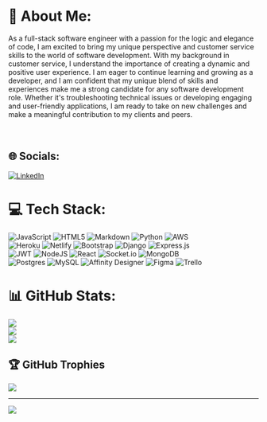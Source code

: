 # 💫 About Me:
As a full-stack software engineer with a passion for the logic and elegance of code, I am excited to bring my unique perspective and customer service skills to the world of software development. With my background in customer service, I understand the importance of creating a dynamic and positive user experience. I am eager to continue learning and growing as a developer, and I am confident that my unique blend of skills and experiences make me a strong candidate for any software development role. Whether it's troubleshooting technical issues or developing engaging and user-friendly applications, I am ready to take on new challenges and make a meaningful contribution to my clients and peers.<br><br><br>


## 🌐 Socials:
[![LinkedIn](https://img.shields.io/badge/LinkedIn-%230077B5.svg?logo=linkedin&logoColor=white)](https://linkedin.com/in/TRomoser) 

# 💻 Tech Stack:
![JavaScript](https://img.shields.io/badge/javascript-%23323330.svg?style=flat&logo=javascript&logoColor=%23F7DF1E)
![HTML5](https://img.shields.io/badge/html5-%23E34F26.svg?style=flat&logo=html5&logoColor=white)
![Markdown](https://img.shields.io/badge/markdown-%23000000.svg?style=flat&logo=markdown&logoColor=white)
![Python](https://img.shields.io/badge/python-3670A0?style=flat&logo=python&logoColor=ffdd54)
![AWS](https://img.shields.io/badge/AWS-%23FF9900.svg?style=flat&logo=amazon-aws&logoColor=white)</br>
![Heroku](https://img.shields.io/badge/heroku-%23430098.svg?style=flat&logo=heroku&logoColor=white)
![Netlify](https://img.shields.io/badge/netlify-%23000000.svg?style=flat&logo=netlify&logoColor=#00C7B7)
![Bootstrap](https://img.shields.io/badge/bootstrap-%23563D7C.svg?style=flat&logo=bootstrap&logoColor=white)
![Django](https://img.shields.io/badge/django-%23092E20.svg?style=flat&logo=django&logoColor=white)
![Express.js](https://img.shields.io/badge/express.js-%23404d59.svg?style=flat&logo=express&logoColor=%2361DAFB)</br>
![JWT](https://img.shields.io/badge/JWT-black?style=flat&logo=JSON%20web%20tokens)
![NodeJS](https://img.shields.io/badge/node.js-6DA55F?style=flat&logo=node.js&logoColor=white)
![React](https://img.shields.io/badge/react-%2320232a.svg?style=flat&logo=react&logoColor=%2361DAFB)
![Socket.io](https://img.shields.io/badge/Socket.io-black?style=flat&logo=socket.io&badgeColor=010101)
![MongoDB](https://img.shields.io/badge/MongoDB-%234ea94b.svg?style=flat&logo=mongodb&logoColor=white)</br>
![Postgres](https://img.shields.io/badge/postgres-%23316192.svg?style=flat&logo=postgresql&logoColor=white)
![MySQL](https://img.shields.io/badge/mysql-%2300f.svg?style=flat&logo=mysql&logoColor=white)
![Affinity Designer](https://img.shields.io/badge/affinitydesginer-%231B72BE.svg?style=flat&logo=affinity-designer&logoColor=white)
![Figma](https://img.shields.io/badge/figma-%23F24E1E.svg?style=flat&logo=figma&logoColor=white)
![Trello](https://img.shields.io/badge/Trello-%23026AA7.svg?style=flat&logo=Trello&logoColor=white)

# 📊 GitHub Stats:
![](https://github-readme-stats.vercel.app/api?username=TRomoser&theme=dark&hide_border=true&include_all_commits=false&count_private=false)<br/>
![](https://github-readme-streak-stats.herokuapp.com/?user=TRomoser&theme=dark&hide_border=true)<br/>
![](https://github-readme-stats.vercel.app/api/top-langs/?username=TRomoser&theme=dark&hide_border=true&include_all_commits=false&count_private=false&layout=compact)

## 🏆 GitHub Trophies
![](https://github-profile-trophy.vercel.app/?username=TRomoser&theme=radical&no-frame=false&no-bg=true&margin-w=4)

---
[![](https://visitcount.itsvg.in/api?id=TRomoser&icon=7&color=3)](https://visitcount.itsvg.in)

<!-- Proudly created with GPRM ( https://gprm.itsvg.in ) -->
